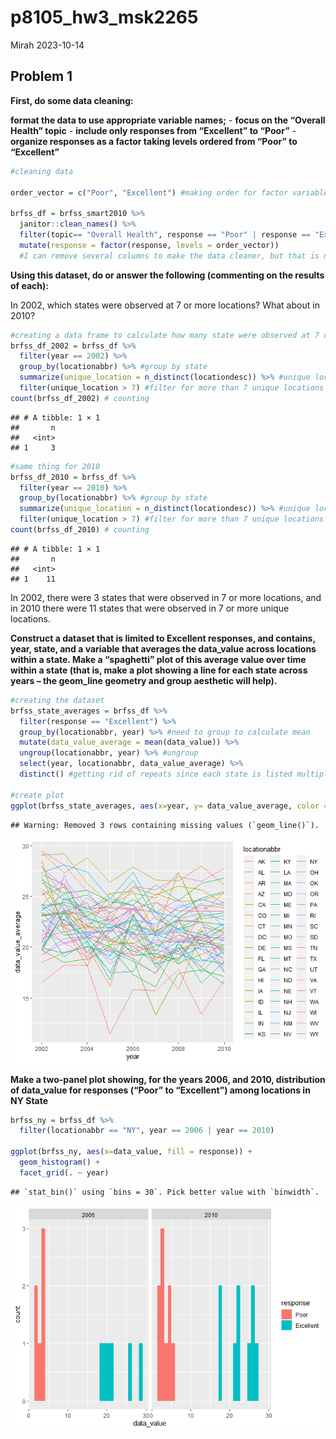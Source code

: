 p8105_hw3_msk2265
================
Mirah
2023-10-14

## Problem 1

**First, do some data cleaning:**

**format the data to use appropriate variable names;** - **focus on the
“Overall Health” topic** - **include only responses from “Excellent” to
“Poor”** - **organize responses as a factor taking levels ordered from
“Poor” to “Excellent”**

``` r
#cleaning data

order_vector = c("Poor", "Excellent") #making order for factor variable

brfss_df = brfss_smart2010 %>%
  janitor::clean_names() %>% 
  filter(topic== "Overall Health", response == "Poor" | response == "Excellent") %>% 
  mutate(response = factor(response, levels = order_vector))
  #I can remove several columns to make the data cleaner, but that is not in the instructions so I am not sure if I should be doing that
```

**Using this dataset, do or answer the following (commenting on the
results of each):**

In 2002, which states were observed at 7 or more locations? What about
in 2010?

``` r
#creating a data frame to calculate how many state were observed at 7 or more locations
brfss_df_2002 = brfss_df %>% 
  filter(year == 2002) %>% 
  group_by(locationabbr) %>% #group by state
  summarize(unique_location = n_distinct(locationdesc)) %>% #unique locations in the state
  filter(unique_location > 7) #filter for more than 7 unique locations
count(brfss_df_2002) # counting
```

    ## # A tibble: 1 × 1
    ##       n
    ##   <int>
    ## 1     3

``` r
#same thing for 2010
brfss_df_2010 = brfss_df %>% 
  filter(year == 2010) %>% 
  group_by(locationabbr) %>% #group by state
  summarize(unique_location = n_distinct(locationdesc)) %>% #unique locations in the state
  filter(unique_location > 7) #filter for more than 7 unique locations
count(brfss_df_2010) # counting
```

    ## # A tibble: 1 × 1
    ##       n
    ##   <int>
    ## 1    11

In 2002, there were 3 states that were observed in 7 or more locations,
and in 2010 there were 11 states that were observed in 7 or more unique
locations.

**Construct a dataset that is limited to Excellent responses, and
contains, year, state, and a variable that averages the data_value
across locations within a state. Make a “spaghetti” plot of this average
value over time within a state (that is, make a plot showing a line for
each state across years – the geom_line geometry and group aesthetic
will help).**

``` r
#creating the dataset
brfss_state_averages = brfss_df %>% 
  filter(response == "Excellent") %>% 
  group_by(locationabbr, year) %>% #need to group to calculate mean
  mutate(data_value_average = mean(data_value)) %>% 
  ungroup(locationabbr, year) %>% #ungroup
  select(year, locationabbr, data_value_average) %>% 
  distinct() #getting rid of repeats since each state is listed multiple times
  
#create plot
ggplot(brfss_state_averages, aes(x=year, y= data_value_average, color = locationabbr)) + geom_line()
```

    ## Warning: Removed 3 rows containing missing values (`geom_line()`).

![](p8105_hw3_msk2265_files/figure-gfm/unnamed-chunk-3-1.png)<!-- -->

**Make a two-panel plot showing, for the years 2006, and 2010,
distribution of data_value for responses (“Poor” to “Excellent”) among
locations in NY State**

``` r
brfss_ny = brfss_df %>% 
  filter(locationabbr == "NY", year == 2006 | year == 2010)

ggplot(brfss_ny, aes(x=data_value, fill = response)) + 
  geom_histogram() +
  facet_grid(. ~ year)
```

    ## `stat_bin()` using `bins = 30`. Pick better value with `binwidth`.

![](p8105_hw3_msk2265_files/figure-gfm/unnamed-chunk-4-1.png)<!-- -->
